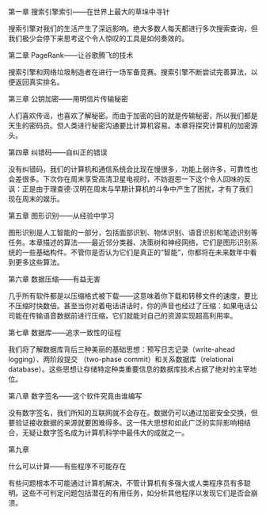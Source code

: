 




第一章 搜索引擎索引——在世界上最大的草垛中寻针

搜索引擎对我们的生活产生了深远影响。绝大多数人每天都进行多次搜索查询，但我们极少会停下来思考这个令人惊叹的工具是如何奏效的。



第二章 PageRank——让谷歌腾飞的技术

搜索引擎和网络垃圾制造者在进行一场军备竞赛。搜索引擎不断尝试完善算法，以便返回真实排名。



第三章 公钥加密——用明信片传输秘密

人们喜欢传谣，也喜欢了解秘密。而由于加密的目的就是传输秘密，所以我们都是天生的密码员。但人类进行秘密沟通要比计算机容易。本章将探究计算机的加密源头。

第四章 纠错码——自纠正的错误

没有纠错码，我们的计算机和通信系统会比现在慢很多，功能上弱许多，可靠性也会差很多。下次你在周末享受高清卫星电视时，不妨遐思一下这个令人回味的反讽：正是由于理查德·汉明在周末与早期计算机的斗争中产生了困扰，才有了我们现在周末的娱乐。



第五章 图形识别——从经验中学习

图形识别是人工智能的一部分，包括面部识别、物体识别、语音识别和笔迹识别等任务。本章描述的算法——最近邻分类器、决策树和神经网络，它们是图形识别系统的一些基础构件。不管你是否认为它们是真正的“智能”，你都将在未来数年中看到更多这些算法。



第六章 数据压缩——有益无害

几乎所有软件都是以压缩格式被下载——这意味着你下载和转移文件的速度，要比不压缩时快数倍。甚至当你对着电话讲话时，你的声音也经过了压缩：如果电话公司能在传输语音数据前进行压缩，它们就能对自己的资源实现超高利用率。



第七章 数据库——追求一致性的征程

我们将了解数据库背后三种美丽的基础思想：预写日志记录（write-ahead logging）、两阶段提交 （two-phase commit）和关系数据库（relational database）。这些思想让存储特定种类重要信息的数据库技术占据了绝对的主宰地位。



第八章 数字签名——这个软件究竟由谁编写

没有数字签名，我们所知的互联网就不会存在。数据仍可以通过加密安全交换，但要验证接收数据的来源就要困难得多。这一伟大思想和如此广泛的实际影响相结合，无疑让数字签名成为计算机科学中最伟大的成就之一。



第九章

什么可以计算——有些程序不可能存在

有些问题根本不可能通过计算机解决，不管计算机有多强大或人类程序员有多聪明。这些不可判定问题包括潜在的有用任务，如分析其他程序以发现它们是否会崩溃。